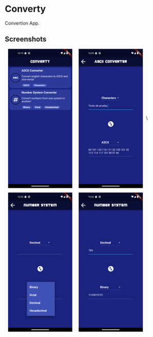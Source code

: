 # Converty

Convertion App.

## Screenshots

<img src="./screenshots/main_screen.png" align="left" width="200" hspace="10">

<img src="./screenshots/ascii_converter.png" align="center" width="200" hspace="10" >\\

<img src="./screenshots/number_system_converter_1.png" align="left" width="200" hspace="10" >

<img src="./screenshots/number_system_converter_2.png" align="center" width="200" hspace="10" >
